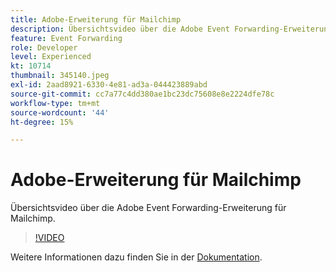 ```yaml
---
title: Adobe-Erweiterung für Mailchimp
description: Übersichtsvideo über die Adobe Event Forwarding-Erweiterung für Mailchimp.
feature: Event Forwarding
role: Developer
level: Experienced
kt: 10714
thumbnail: 345140.jpeg
exl-id: 2aad8921-6330-4e81-ad3a-044423889abd
source-git-commit: cc7a77c4dd380ae1bc23dc75608e8e2224dfe78c
workflow-type: tm+mt
source-wordcount: '44'
ht-degree: 15%

---
```


# Adobe-Erweiterung für Mailchimp

Übersichtsvideo über die Adobe Event Forwarding-Erweiterung für Mailchimp.

>[!VIDEO](https://video.tv.adobe.com/v/345140/?quality=12&learn=on)

Weitere Informationen dazu finden Sie in der [Dokumentation](https://experienceleague.adobe.com/docs/experience-platform/tags/extensions/adobe/mailchimp-edge/overview.html).
